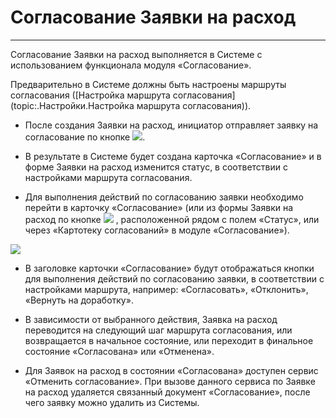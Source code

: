 ﻿# Согласование Заявки на расход

 _ _ _ _ __ _

Согласование Заявки на расход выполняется в Системе с использованием функционала модуля «Согласование».

Предварительно в Системе должны быть настроены маршруты согласования ([Настройка маршрута согласования](topic:.Настройки.Настройка маршрута согласования)).

* После создания Заявки на расход, инициатор отправляет заявку на согласование по кнопке ![](topic:Com.AddFiles.Btn_soglasovat.png).

* В результате в Системе будет создана карточка «Согласование» и в форме Заявки на расход изменится статус, в соответствии с настройками маршрута согласования.

* Для выполнения действий по согласованию заявки необходимо перейти в карточку «Согласование» (или из формы Заявки на расход по кнопке ![](topic:Com.AddFiles.Btn_go.png) , расположенной рядом с полем «Статус», или через «Картотеку согласований» в модуле «Согласование»).

![](topic:.AddFiles.Screenshot_2798.jpg)

* В заголовке карточки «Согласование» будут отображаться кнопки для выполнения действий по согласованию заявки, в соответствии с настройками маршрута, например: «Согласовать», «Отклонить», «Вернуть на доработку».

* В зависимости от выбранного действия, Заявка на расход переводится на следующий шаг маршрута согласования, или возвращается в начальное состояние, или переходит в финальное состояние «Согласована» или «Отменена».

* Для Заявок на расход в состоянии «Согласована» доступен сервис «Отменить согласование». При вызове данного сервиса по Заявке на расход удаляется связанный документ «Согласование», после чего заявку можно удалить из Системы.

